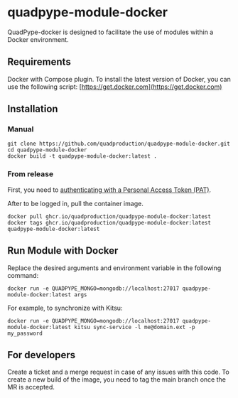 # quadpype-module-docker

QuadPype-docker is designed to facilitate the use of modules within a Docker environment.


## Requirements

Docker with Compose plugin. To install the latest version of Docker, you can use the following script: [https://get.docker.com](https://get.docker.com)

## Installation

### Manual

```
git clone https://github.com/quadproduction/quadpype-module-docker.git
cd quadpype-module-docker
docker build -t quadpype-module-docker:latest .
```
### From release

First, you need to [authenticating with a Personal Access Token (PAT)](https://docs.github.com/en/packages/working-with-a-github-packages-registry/working-with-the-container-registry#authenticating-with-a-personal-access-token-classic).

After to be logged in, pull the container image.

```
docker pull ghcr.io/quadproduction/quadpype-module-docker:latest
docker tags ghcr.io/quadproduction/quadpype-module-docker:latest quadpype-module-docker:latest
```


## Run Module with Docker

Replace the desired arguments and environment variable in the following command:

```docker run -e QUADPYPE_MONGO=mongodb://localhost:27017 quadpype-module-docker:latest args```

For example, to synchronize with Kitsu:

```docker run -e QUADPYPE_MONGO=mongodb://localhost:27017 quadpype-module-docker:latest kitsu sync-service -l me@domain.ext -p my_password```

## For developers

Create a ticket and a merge request in case of any issues with this code.
To create a new build of the image, you need to tag the main branch once the MR is accepted.
